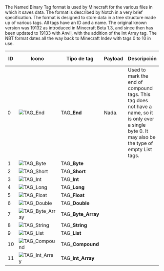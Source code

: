 The Named Binary Tag format is used by Minecraft for the various files in which it saves data. The format is described by Notch in a very brief specification. The format is designed to store data in a tree structure made up of various tags. All tags have an ID and a name. The original known version was 19132 as introduced in Minecraft Beta 1.3, and since then has been updated to 19133 with Anvil, with the addition of the Int Array tag. The NBT format dates all the way back to Minecraft Indev with tags 0 to 10 in use.

ID | Icono | Tipo de tag | Payload | Descripción | Capacidad de almacenamiento
--- | --- | --- | --- | --- | ---
0 | ![TAG_End](http://i.imgur.com/GbbSJOl.png "TAG_End") | TAG_**End** | Nada. | Used to mark the end of compound tags. This tag does not have a name, so it is only ever a single byte 0. It may also be the type of empty List tags. | N/A
1 | ![TAG_Byte](http://i.imgur.com/DLpKqKK.png "TAG_Byte") | TAG_**Byte** |  |  | 
2 | ![TAG_Short](http://i.imgur.com/mOTYBeM.png "TAG_Short") | TAG_**Short** |  |  | 
3 | ![TAG_Int](http://i.imgur.com/S24DzxI.png "TAG_Int") | TAG_**Int** |  |  | 
4 | ![TAG_Long](http://i.imgur.com/DUiiE1O.png "TAG_Long") | TAG_**Long** |  |  | 
5 | ![TAG_Float](http://i.imgur.com/SzJFi47.png "TAG_Float") | TAG_**Float** |  |  | 
6 | ![TAG_Double](http://i.imgur.com/RHW9hx9.png "TAG_Double") | TAG_**Double** |  |  | 
7 | ![TAG_Byte_Array](http://i.imgur.com/tOTGqjP.png "TAG_Byte_Array") | TAG_**Byte_Array** |  |  | 
8 | ![TAG_String](http://i.imgur.com/c2NRyWV.png "TAG_String") | TAG_**String** |  |  | 
9 | ![TAG_List](http://i.imgur.com/S7q49GR.png "TAG_List") | TAG_**List** |  |  | 
10 | ![TAG_Compound](http://i.imgur.com/bRuYarV.png "TAG_Compound") | TAG_**Compound** |  |  | 
11 | ![TAG_Int_Array](http://i.imgur.com/9K6IiQm.png "TAG_Int_Array") | TAG_**Int_Array** |  |  | 
